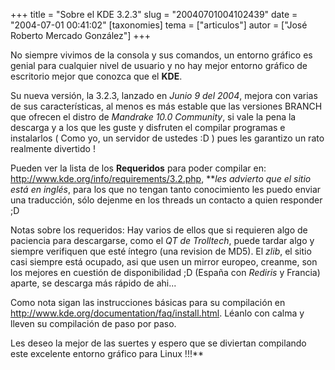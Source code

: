 +++
title = "Sobre el KDE 3.2.3"
slug = "20040701004102439"
date = "2004-07-01 00:41:02"
[taxonomies]
tema = ["articulos"]
autor = ["José Roberto Mercado González"]
+++

No siempre vivimos de la consola y sus comandos, un entorno gráfico es
genial para cualquier nivel de usuario y no hay mejor entorno gráfico de
escritorio mejor que conozca que el **KDE**.  

<!-- more -->
  
Su nueva versión, la 3.2.3, lanzado en *Junio 9 del 2004*, mejora con
varias de sus características, al menos es más estable que las versiones
BRANCH que ofrecen el distro de *Mandrake 10.0 Community*, si vale la
pena la descarga y a los que les guste y disfruten el compilar programas
e instalarlos ( Como yo, un servidor de ustedes :D ) pues les garantizo
un rato realmente divertido !  
  
Pueden ver la lista de los **Requeridos** para poder compilar en:
<http://www.kde.org/info/requirements/3.2.php>, ***les advierto que el
sitio está en inglés*, para los que no tengan tanto conocimiento les
puedo enviar una traducción, sólo dejenme en los threads un contacto a
quien responder ;D  
  
Notas sobre los requeridos: Hay varios de ellos que si requieren algo de
paciencia para descargarse, como el *QT de Trolltech*, puede tardar algo
y siempre verifiquen que esté íntegro (una revision de MD5). El *zlib*,
el sitio casi siempre está ocupado, asi que usen un mirror europeo,
creanme, son los mejores en cuestión de disponibilidad ;D (España con
*Rediris* y Francia) aparte, se descarga más rápido de ahi...  
  
Como nota sigan las instrucciones básicas para su compilación en
<http://www.kde.org/documentation/faq/install.html>. Léanlo con calma y
lleven su compilación de paso por paso.  
  
Les deseo la mejor de las suertes y espero que se diviertan compilando
este excelente entorno gráfico para Linux !!!**

